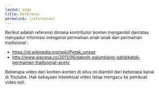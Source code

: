 ```yaml
---
layout: page
title: Referensi
permalink: /references/
---
```



Berikut adalah referensi dimana kontributor konten mengambil dan/atau menyadur informasi mengenai permainan anak-anak dan permainan tradisional :

- https://id.wikipedia.org/wiki/Petak_umpet
- http://www.wacana.co/2011/06/daboih-galumbang-gatokkatok-permainan-tradisional-aceh/

Beberapa video dari konten-konten di situs ini diambil dari beberapa kanal di Youtube. Hak kekayaan intelektual video tetap mengacu ke pembuat video asli.
